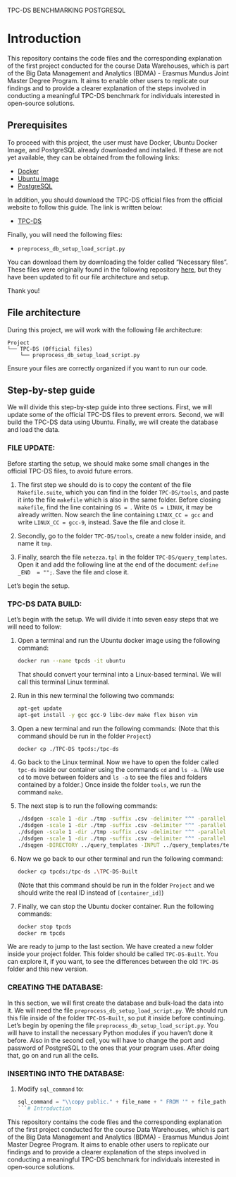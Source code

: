 TPC-DS BENCHMARKING POSTGRESQL
# Introduction
This repository contains the code files and the corresponding explanation of the first project conducted for the course Data Warehouses, which is part of the Big Data Management and Analytics (BDMA) - Erasmus Mundus Joint Master Degree Program. It aims to enable other users to replicate our findings and to provide a clearer explanation of the steps involved in conducting a meaningful TPC-DS benchmark for individuals interested in open-source solutions.

## Prerequisites
To proceed with this project, the user must have Docker, Ubuntu Docker Image, and PostgreSQL already downloaded and installed. If these are not yet available, they can be obtained from the following links:

- [Docker](https://www.docker.com/products/docker-desktop/)
- [Ubuntu Image](https://hub.docker.com/_/ubuntu)
- [PostgreSQL](https://www.postgresql.org/)

In addition, you should download the TPC-DS official files from the official website to follow this guide. The link is written below:

- [TPC-DS](https://www.tpc.org/tpc_documents_current_versions/current_specifications5.asp)

Finally, you will need the following files:

- `preprocess_db_setup_load_script.py`

You can download them by downloading the folder called “Necessary files”. These files were originally found in the following repository [here](https://github.com/risg99/tpc-ds-benchmark), but they have been updated to fit our file architecture and setup.

Thank you!

## File architecture
During this project, we will work with the following file architecture:

```
Project
└── TPC-DS (Official files)
    └── preprocess_db_setup_load_script.py
```

Ensure your files are correctly organized if you want to run our code.

## Step-by-step guide
We will divide this step-by-step guide into three sections. First, we will update some of the official TPC-DS files to prevent errors. Second, we will build the TPC-DS data using Ubuntu. Finally, we will create the database and load the data.

### FILE UPDATE:
Before starting the setup, we should make some small changes in the official TPC-DS files, to avoid future errors.

1. The first step we should do is to copy the content of the file `Makefile.suite`, which you can find in the folder `TPC-DS/tools`, and paste it into the file `makefile` which is also in the same folder. Before closing `makefile`, find the line containing `OS = `. Write `OS = LINUX`, it may be already written. Now search the line containing `LINUX_CC = gcc` and write `LINUX_CC = gcc-9`, instead. Save the file and close it.

2. Secondly, go to the folder `TPC-DS/tools`, create a new folder inside, and name it `tmp`.

3. Finally, search the file `netezza.tpl` in the folder `TPC-DS/query_templates`. Open it and add the following line at the end of the document: `define _END  = "";`. Save the file and close it.

Let’s begin the setup.

### TPC-DS DATA BUILD:
Let’s begin with the setup. We will divide it into seven easy steps that we will need to follow:

1. Open a terminal and run the Ubuntu docker image using the following command:
    ```sh
    docker run --name tpcds -it ubuntu
    ```
    That should convert your terminal into a Linux-based terminal. We will call this terminal Linux terminal.

2. Run in this new terminal the following two commands:
    ```sh
    apt-get update
    apt-get install -y gcc gcc-9 libc-dev make flex bison vim
    ```

3. Open a new terminal and run the following commands: (Note that this command should be run in the folder `Project`)
    ```sh
    docker cp ./TPC-DS tpcds:/tpc-ds
    ```

4. Go back to the Linux terminal. Now we have to open the folder called `tpc-ds` inside our container using the commands `cd` and `ls -a`. (We use `cd` to move between folders and `ls -a` to see the files and folders contained by a folder.) Once inside the folder `tools`, we run the command `make`.

5. The next step is to run the following commands:
    ```sh
    ./dsdgen -scale 1 -dir ./tmp -suffix .csv -delimiter "^" -parallel 4 -child 1 -quiet n -terminate n &
    ./dsdgen -scale 1 -dir ./tmp -suffix .csv -delimiter "^" -parallel 4 -child 2 -quiet n -terminate n &
    ./dsdgen -scale 1 -dir ./tmp -suffix .csv -delimiter "^" -parallel 4 -child 3 -quiet n -terminate n &
    ./dsdgen -scale 1 -dir ./tmp -suffix .csv -delimiter "^" -parallel 4 -child 4 -quiet n -terminate n &
    ./dsqgen -DIRECTORY ../query_templates -INPUT ../query_templates/templates.lst -VERBOSE Y -QUALIFY Y -DIALECT netezza
    ```

6. Now we go back to our other terminal and run the following command:
    ```sh
    docker cp tpcds:/tpc-ds .\TPC-DS-Built
    ```
    (Note that this command should be run in the folder `Project` and we should write the real ID instead of `[container_id]`)

7. Finally, we can stop the Ubuntu docker container. Run the following commands:
    ```sh
    docker stop tpcds
    docker rm tpcds
    ```

We are ready to jump to the last section. We have created a new folder inside your project folder. This folder should be called `TPC-DS-Built`. You can explore it, if you want, to see the differences between the old `TPC-DS` folder and this new version.

### CREATING THE DATABASE:
In this section, we will first create the database and bulk-load the data into it. We will need the file `preprocess_db_setup_load_script.py`. We should run this file inside of the folder `TPC-DS-Built`, so put it inside before continuing. Let’s begin by opening the file `preprocess_db_setup_load_script.py`. You will have to install the necessary Python modules if you haven’t done it before. Also in the second cell, you will have to change the port and password of PostgreSQL to the ones that your program uses. After doing that, go on and run all the cells.

### INSERTING INTO THE DATABASE:
1. Modify `sql_command` to:
    ```python
    sql_command = "\\copy public." + file_name + " FROM '" + file_path + "' DELIMITER '^' CSV;\n"
    ```# Introduction
This repository contains the code files and the corresponding explanation of the first project conducted for the course Data Warehouses, which is part of the Big Data Management and Analytics (BDMA) - Erasmus Mundus Joint Master Degree Program. It aims to enable other users to replicate our findings and to provide a clearer explanation of the steps involved in conducting a meaningful TPC-DS benchmark for individuals interested in open-source solutions.